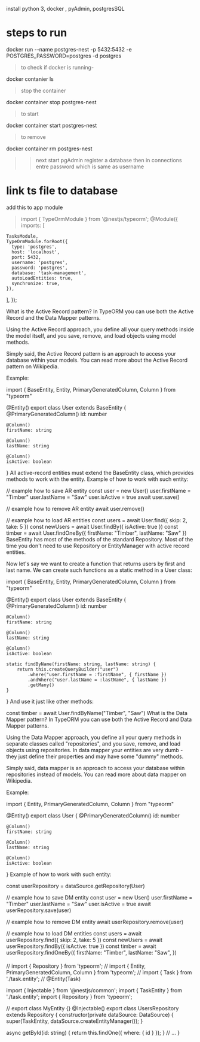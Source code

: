 install python 3, docker , pyAdmin, postgresSQL

# steps to run

docker run --name postgres-nest -p 5432:5432 -e POSTGRES_PASSWORD=postgres -d postgres

> to check if docker is running-

docker contanier ls

> stop the container

docker container stop postgres-nest

> to start

docker container start postgres-nest

> to remove

docker container rm postgres-nest

> > next start pgAdmin register a database then in connections entre password which is same as username

# link ts file to database

add this to app module

> import { TypeOrmModule } from '@nestjs/typeorm';
> @Module({
> imports: [

    TasksModule,
    TypeOrmModule.forRoot({
      type: 'postgres',
      host: 'localhost',
      port: 5432,
      username: 'postgres',
      password: 'postgres',
      database: 'task-management',
      autoLoadEntities: true,
      synchronize: true,
    }),

],
});

What is the Active Record pattern?
In TypeORM you can use both the Active Record and the Data Mapper patterns.

Using the Active Record approach, you define all your query methods inside the model itself, and you save, remove, and load objects using model methods.

Simply said, the Active Record pattern is an approach to access your database within your models. You can read more about the Active Record pattern on Wikipedia.

Example:

import { BaseEntity, Entity, PrimaryGeneratedColumn, Column } from "typeorm"

@Entity()
export class User extends BaseEntity {
    @PrimaryGeneratedColumn()
    id: number

    @Column()
    firstName: string

    @Column()
    lastName: string

    @Column()
    isActive: boolean
}
All active-record entities must extend the BaseEntity class, which provides methods to work with the entity. Example of how to work with such entity:

// example how to save AR entity
const user = new User()
user.firstName = "Timber"
user.lastName = "Saw"
user.isActive = true
await user.save()

// example how to remove AR entity
await user.remove()

// example how to load AR entities
const users = await User.find({ skip: 2, take: 5 })
const newUsers = await User.findBy({ isActive: true })
const timber = await User.findOneBy({ firstName: "Timber", lastName: "Saw" })
BaseEntity has most of the methods of the standard Repository. Most of the time you don't need to use Repository or EntityManager with active record entities.

Now let's say we want to create a function that returns users by first and last name. We can create such functions as a static method in a User class:

import { BaseEntity, Entity, PrimaryGeneratedColumn, Column } from "typeorm"

@Entity()
export class User extends BaseEntity {
    @PrimaryGeneratedColumn()
    id: number

    @Column()
    firstName: string

    @Column()
    lastName: string

    @Column()
    isActive: boolean

    static findByName(firstName: string, lastName: string) {
        return this.createQueryBuilder("user")
            .where("user.firstName = :firstName", { firstName })
            .andWhere("user.lastName = :lastName", { lastName })
            .getMany()
    }
}
And use it just like other methods:

const timber = await User.findByName("Timber", "Saw")
What is the Data Mapper pattern?
In TypeORM you can use both the Active Record and Data Mapper patterns.

Using the Data Mapper approach, you define all your query methods in separate classes called "repositories", and you save, remove, and load objects using repositories. In data mapper your entities are very dumb - they just define their properties and may have some "dummy" methods.

Simply said, data mapper is an approach to access your database within repositories instead of models. You can read more about data mapper on Wikipedia.

Example:

import { Entity, PrimaryGeneratedColumn, Column } from "typeorm"

@Entity()
export class User {
    @PrimaryGeneratedColumn()
    id: number

    @Column()
    firstName: string

    @Column()
    lastName: string

    @Column()
    isActive: boolean
}
Example of how to work with such entity:

const userRepository = dataSource.getRepository(User)

// example how to save DM entity
const user = new User()
user.firstName = "Timber"
user.lastName = "Saw"
user.isActive = true
await userRepository.save(user)

// example how to remove DM entity
await userRepository.remove(user)

// example how to load DM entities
const users = await userRepository.find({ skip: 2, take: 5 })
const newUsers = await userRepository.findBy({ isActive: true })
const timber = await userRepository.findOneBy({
    firstName: "Timber",
    lastName: "Saw",
})


####
// import { Repository } from 'typeorm';
// import { Entity, PrimaryGeneratedColumn, Column } from 'typeorm';
// import { Task } from './task.entity';
// @Entity(Task)

import { Injectable } from '@nestjs/common';
import { TaskEntity } from './task.entity';
import { Repository } from 'typeorm';

// export class MyEntity <Task> {}
@Injectable()
export class UsersRepository extends Repository<TaskEntity> {
  constructor(private dataSource: DataSource) {
    super(TaskEntity, dataSource.createEntityManager());
  }

  async getById(id: string) {
    return this.findOne({ where: { id } });
  }
  // ...
}
